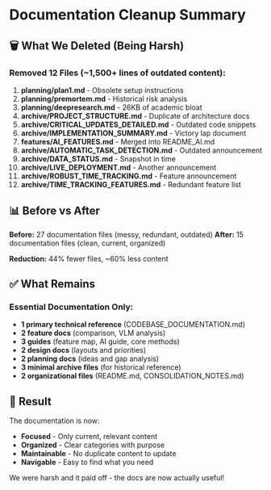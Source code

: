 # Documentation Cleanup Summary

## 🗑️ What We Deleted (Being Harsh)

### Removed 12 Files (~1,500+ lines of outdated content):
1. **planning/plan1.md** - Obsolete setup instructions
2. **planning/premortem.md** - Historical risk analysis
3. **planning/deepresearch.md** - 26KB of academic bloat
4. **archive/PROJECT_STRUCTURE.md** - Duplicate of architecture docs
5. **archive/CRITICAL_UPDATES_DETAILED.md** - Outdated code snippets
6. **archive/IMPLEMENTATION_SUMMARY.md** - Victory lap document
7. **features/AI_FEATURES.md** - Merged into README_AI.md
8. **archive/AUTOMATIC_TASK_DETECTION.md** - Outdated announcement
9. **archive/DATA_STATUS.md** - Snapshot in time
10. **archive/LIVE_DEPLOYMENT.md** - Another announcement
11. **archive/ROBUST_TIME_TRACKING.md** - Feature announcement
12. **archive/TIME_TRACKING_FEATURES.md** - Redundant feature list

## 📊 Before vs After

**Before:** 27 documentation files (messy, redundant, outdated)
**After:** 15 documentation files (clean, current, organized)

**Reduction:** 44% fewer files, ~60% less content

## ✅ What Remains

### Essential Documentation Only:
- **1 primary technical reference** (CODEBASE_DOCUMENTATION.md)
- **2 feature docs** (comparison, VLM analysis)
- **3 guides** (feature map, AI guide, core methods)
- **2 design docs** (layouts and priorities)
- **2 planning docs** (ideas and gap analysis)
- **3 minimal archive files** (for historical reference)
- **2 organizational files** (README.md, CONSOLIDATION_NOTES.md)

## 🎯 Result

The documentation is now:
- **Focused** - Only current, relevant content
- **Organized** - Clear categories with purpose
- **Maintainable** - No duplicate content to update
- **Navigable** - Easy to find what you need

We were harsh and it paid off - the docs are now actually useful!